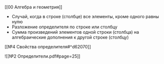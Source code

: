 [[00 Алгебра и геометрия]]

- Случай, когда в строке (столбце) все элементы, кроме одного равны нулю
- Разложение определителя по строке или столбцу
- Сумма произведений элементов одной строки (столбца) на алгебраические дополнения к другой строке (столбцу)

[[№4 Свойства определителя#^d62070]]

![[№2 Определители.pdf#page=25]]